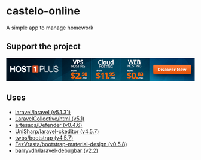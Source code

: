 # castelo-online
A simple app to manage homework

## Support the project
[![Support the project](host1plus.gif)](https://affiliates.host1plus.com/ref/jaonoctus/a3ee1c84.html)

## Uses
- [laravel/laravel (v5.1.31)](https://github.com/laravel/laravel/releases/tag/v5.1.3)
- [LaravelCollective/html (v5.1)](https://github.com/LaravelCollective/html/releases/tag/v5.1.9)
- [artesaos/Defender (v0.4.6)](https://github.com/artesaos/defender/releases/tag/v0.4.6)
- [UniSharp/laravel-ckeditor (v4.5.7)](https://github.com/UniSharp/laravel-ckeditor/releases/tag/4.5.7)
- [twbs/bootstrap (v4.5.7)](https://github.com/twbs/bootstrap/releases/tag/v3.3.6)
- [FezVrasta/bootstrap-material-design (v0.5.8)](https://github.com/FezVrasta/bootstrap-material-design/releases/tag/v0.5.8)
- [barryvdh/laravel-debugbar (v2.2)](https://github.com/barryvdh/laravel-debugbar/releases/tag/v2.2.0)
